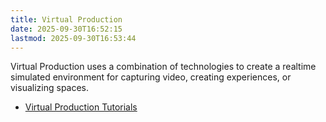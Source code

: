 ```yaml
---
title: Virtual Production
date: 2025-09-30T16:52:15
lastmod: 2025-09-30T16:53:44
---
```


Virtual Production uses a combination of technologies to create a realtime simulated environment for capturing video, creating experiences, or visualizing spaces.

- [Virtual Production Tutorials](./virtual-production-tutorials.md)
